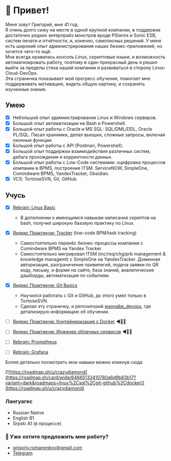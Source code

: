 # 👋 Привет!

Меня зовут Григорий, мне 41 год.  
Я очень долго сижу на месте в одной крупной компании, в поддержке достаточно редких энтерпрайз монстров вроде PSIwms и Sonic ESB, систем печати и отчётности, и, конечно, самописных решений. У меня есть широкий опыт администрирования наших бизнес-приложений, но хочется чего-то ещё.  
Мне всегда нравилась консоль Linux, скриптовые языки, и возможность автоматизировать работу, поэтому в один прекрасный день я решил выйти за пределы стека нашей компании и развиваться в сторону Linux-Cloud-DevOps.  
Эта страничка показывает мой прогресс обучения, помогает мне поддерживать мотивацию, видеть общую картину, и сохранять изученные знания.  

## Умею
- [x] Небольшой опыт администрирование Linux и Windows серверов.
- [x] Большой опыт автоматизации на Bash и Powershell.
- [x] Большой опыт работы с Oracle и MS SQL: SQL/DML/DDL, Oracle PL/SQL. Писал хранимки, делал вьюшки, сложные запросы, включая оконные функции.
- [x] Большой опыт работы с API (Postman, Powershell).
- [x] Большой опыт поддержки взаимодействия различных систем, дебага прохождения и корректности данных.
- [x] Большой опыт работы с Low-Code системами: оцифровка процессов компании в BPMS, построение ITSM. 
ServiceNOW, SimpleOne, Comindware BPMS, YandexTracker, Obsidian.
- [x] VCS: TortoiseSVN, Git, GitHub.

## Учусь
- [x] [Rebrain: Linux Basic](https://rebrainme.com/linux-basics)
  - В дополнении к имеющимся навыкам написания скриптов на bash, получил широкую базовую практику по Linux.
- [x] [Яндекс Практикум: Tracker](https://yandex.cloud/ru/training/tracker) (low-code BPM/task tracking)
  - Самостоятельно перенёс бизнес-процессы компании с Comindware BPMS на Yandex Tracker. 
  - Самостоятельно мигрировал ITSM (inc/req/chg/prb management & knowledge managemt) с SimpleOne на YandexTracker. Доменная авторизация, разграничение привилегий, подача заявки по QR коду, письму, и форме на сайте, база знаний, аналитические дашборды, автоматизация по событиям.
- [x] [Яндекс Практикум: Git Basics](https://practicum.yandex.ru/git-basics)  
  - Научился работать с Git и GitHub, до этого умел только в TortoiseSVN.
  - Сделал эту страничку, и репозиторий [wannabe_devops](https://github.com/virtua10ne/wannabe_devops), где детализирую информацию об обучении.
- [ ] [Яндекс Практикум: Контейнеризация с Docker](https://yandex.cloud/ru/training/docker) ◀️👨‍🎓
- [ ] [Яндекс Практикум: Инженер облачных сервисов](https://yandex.cloud/ru/training/ycloud) ◀️👨‍🎓
- [ ] [Rebrain: Prometheus](https://rebrainme.com/prometheus)
- [ ] [Rebrain: Grafana](https://rebrainme.com/grafana)


Более детально посмотреть мои навыки можно кликнув сюда

[![https://roadmap.sh/u/crazydiamond](https://roadmap.sh/card/wide/64665133410780a6d9b83b17?variant=dark&roadmaps=linux%2Csql%2Cgit-github%2Cdocker)](https://roadmap.sh/u/crazydiamond)

### Лангуагес
- Russian Native
- English B1
- Srpski A1 (в процессе)

### :email: Уже хотите предложить мне работу?
- grigoriy.romanenkov@gmail.com
- [Telegram](https://t.me/crazydiamond_ru)



 
